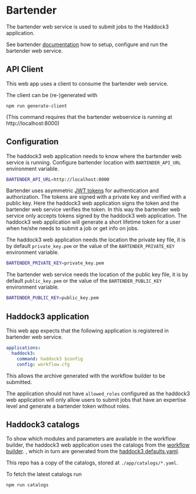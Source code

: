 # Bartender

The bartender web service is used to submit jobs to the Haddock3 application.

See bartender [documentation](https://i-vresse-bartender.readthedocs.io/en/latest/) how to setup, configure and run the bartender web service.

## API Client

This web app uses a client to consume the bartender web service.

The client can be (re-)generated with

```shell
npm run generate-client
```

(This command requires that the bartender webservice is running at http://localhost:8000)

## Configuration

The haddock3 web application needs to know where the bartender web service is running.
Configure bartender location with `BARTENDER_API_URL` environment variable.

```sh
BARTENDER_API_URL=http://localhost:8000
```

Bartender uses asymmetric [JWT tokens](https://jwt.io) for authentication and authorization.
The tokens are signed with a private key and verified with a public key.
Here the haddock3 web application signs the token and the bartender web service verifies the token.
In this way the bartender web service only accepts tokens signed by the haddock3 web application.
The haddock3 web application will generate a short lifetime token for a user when he/she needs to submit a job or get info on jobs.

The haddock3 web application needs the location the private key file, it is by default `private_key.pem` or the value of the `BARTENDER_PRIVATE_KEY` environment variable.

```sh
BARTENDER_PRIVATE_KEY=private_key.pem
```

The bartender web service needs the location of the public key file, it is by default `public_key.pem` or the value of the `BARTENDER_PUBLIC_KEY` environment variable.

```sh
BARTENDER_PUBLIC_KEY=public_key.pem
```

## Haddock3 application

This web app expects that the following application is registered in bartender web service.

```yaml
applications:
  haddock3:
    command: haddock3 $config
    config: workflow.cfg
```

This allows the archive generated with the workflow builder to be submitted.

The application should not have `allowed_roles` configured as the haddock3 web application will only allow users to submit jobs that have an expertise level and generate a bartender token without roles.

## Haddock3 catalogs

To show which modules and parameters are available in the workflow builder, the haddock3 web application uses the catalogs from the [workflow builder](https://github.com/i-VRESSE/workflow-builder/tree/main/packages/haddock3_catalog/public/catalog).
, which in turn are generated from the [haddock3 defaults.yaml](https://github.com/haddocking/haddock3/blob/main/src/haddock/modules/defaults.yaml).

This repo has a copy of the catalogs, stored at `./app/catalogs/*.yaml`.

To fetch the latest catalogs run

```shell
npm run catalogs
```
